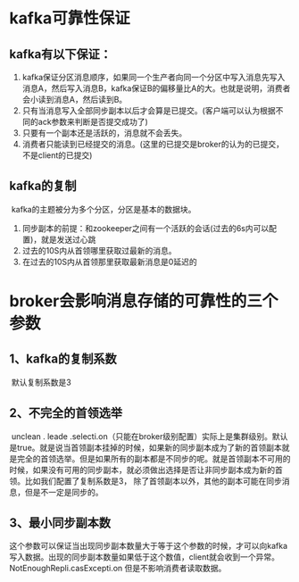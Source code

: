 # kafka可靠性保证

 ## kafka有以下保证：

1. kafka保证分区消息顺序，如果同一个生产者向同一个分区中写入消息先写入消息A，然后写入消息B，kafka保证B的偏移量比A的大。也就是说明，消费者会小读到消息A，然后读到B。
2. 只有当消息写入全部同步副本以后才会算是已提交。(客户端可以认为根据不同的ack参数来判断是否提交成功了)
3. 只要有一个副本还是活跃的，消息就不会丢失。
4. 消费者只能读到已经提交的消息。(这里的已提交是broker的认为的已提交，不是client的已提交)

## kafka的复制

​	kafka的主题被分为多个分区，分区是基本的数据块。

1. 同步副本的前提：和zookeeper之间有一个活跃的会话(过去的6s内可以配置)，就是发送过心跳
2. 过去的10S内从首领哪里获取过最新的消息。
3. 在过去的10S内从首领那里获取最新消息是0延迟的



# broker会影响消息存储的可靠性的三个参数

## 1、kafka的复制系数

​	默认复制系数是3

##  2、不完全的首领选举

​	unclean . leade .selecti.on（只能在broker级别配置）实际上是集群级别。默认是true。就是说当首领副本挂掉的时候，如果新的同步副本成为了新的首领副本就是完全的首领选举。但是如果所有的副本都是不同步的呢。就是首领副本不可用的时候，如果没有可用的同步副本，就必须做出选择是否让非同步副本成为新的首领。比如我们配置了复制系数是3， 除了首领副本以外，其他的副本可能在同步消息，但是不一定是同步的。

## 3、最小同步副本数

​	这个参数可以保证当出现同步副本数量大于等于这个参数的时候，才可以向kafka写入数据。出现的同步副本数量如果低于这个数值，client就会收到一个异常。NotEnoughRepli.casExcepti.on 但是不影响消费者读取数据。

